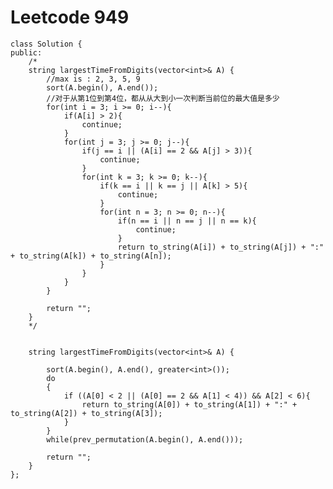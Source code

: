 # Leetcode 949
    class Solution {
    public:
        /*
        string largestTimeFromDigits(vector<int>& A) {
            //max is : 2, 3, 5, 9
            sort(A.begin(), A.end());
            //对于从第1位到第4位，都从从大到小一次判断当前位的最大值是多少
            for(int i = 3; i >= 0; i--){
                if(A[i] > 2){
                    continue;
                }
                for(int j = 3; j >= 0; j--){
                    if(j == i || (A[i] == 2 && A[j] > 3)){
                        continue;
                    }
                    for(int k = 3; k >= 0; k--){
                        if(k == i || k == j || A[k] > 5){
                            continue;
                        }
                        for(int n = 3; n >= 0; n--){
                            if(n == i || n == j || n == k){
                                continue;
                            }
                            return to_string(A[i]) + to_string(A[j]) + ":" + to_string(A[k]) + to_string(A[n]);
                        }
                    }
                }
            }

            return "";
        }
        */


        string largestTimeFromDigits(vector<int>& A) {

            sort(A.begin(), A.end(), greater<int>());
            do
            {
                if ((A[0] < 2 || (A[0] == 2 && A[1] < 4)) && A[2] < 6){
                    return to_string(A[0]) + to_string(A[1]) + ":" + to_string(A[2]) + to_string(A[3]);
                }
            } 
            while(prev_permutation(A.begin(), A.end()));

            return "";
        }
    };
